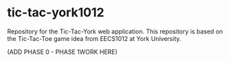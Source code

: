 # tic-tac-york1012
 Repository for the Tic-Tac-York web application. This repository is based on the Tic-Tac-Toe game idea from EECS1012 at York University.

(ADD PHASE 0 - PHASE 1WORK HERE)
